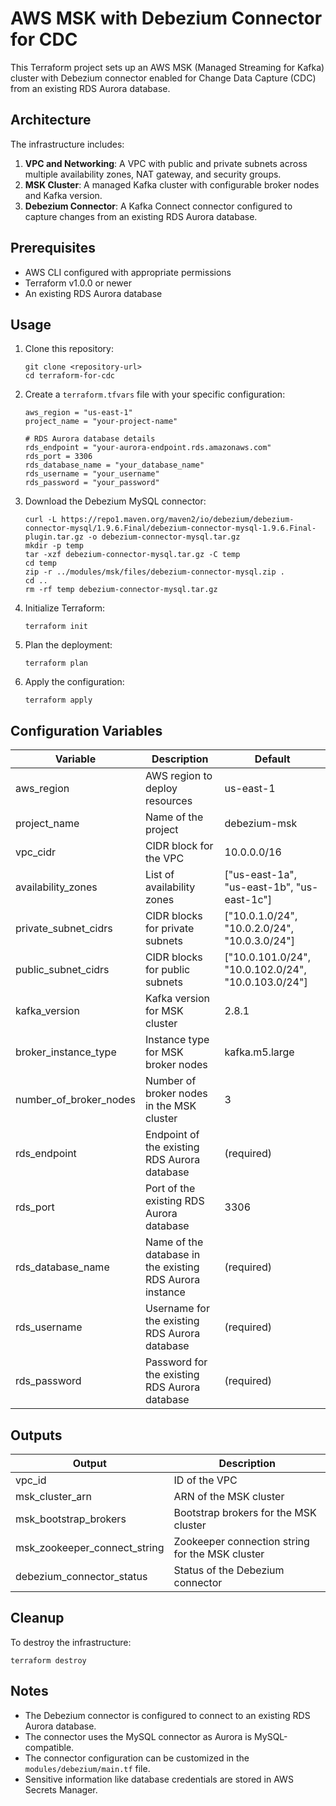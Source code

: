 # AWS MSK with Debezium Connector for CDC

This Terraform project sets up an AWS MSK (Managed Streaming for Kafka) cluster with Debezium connector enabled for Change Data Capture (CDC) from an existing RDS Aurora database.

## Architecture

The infrastructure includes:

1. **VPC and Networking**: A VPC with public and private subnets across multiple availability zones, NAT gateway, and security groups.
2. **MSK Cluster**: A managed Kafka cluster with configurable broker nodes and Kafka version.
3. **Debezium Connector**: A Kafka Connect connector configured to capture changes from an existing RDS Aurora database.

## Prerequisites

- AWS CLI configured with appropriate permissions
- Terraform v1.0.0 or newer
- An existing RDS Aurora database

## Usage

1. Clone this repository:
   ```
   git clone <repository-url>
   cd terraform-for-cdc
   ```

2. Create a `terraform.tfvars` file with your specific configuration:
   ```
   aws_region = "us-east-1"
   project_name = "your-project-name"
   
   # RDS Aurora database details
   rds_endpoint = "your-aurora-endpoint.rds.amazonaws.com"
   rds_port = 3306
   rds_database_name = "your_database_name"
   rds_username = "your_username"
   rds_password = "your_password"
   ```

3. Download the Debezium MySQL connector:
   ```
   curl -L https://repo1.maven.org/maven2/io/debezium/debezium-connector-mysql/1.9.6.Final/debezium-connector-mysql-1.9.6.Final-plugin.tar.gz -o debezium-connector-mysql.tar.gz
   mkdir -p temp
   tar -xzf debezium-connector-mysql.tar.gz -C temp
   cd temp
   zip -r ../modules/msk/files/debezium-connector-mysql.zip .
   cd ..
   rm -rf temp debezium-connector-mysql.tar.gz
   ```

4. Initialize Terraform:
   ```
   terraform init
   ```

5. Plan the deployment:
   ```
   terraform plan
   ```

6. Apply the configuration:
   ```
   terraform apply
   ```

## Configuration Variables

| Variable | Description | Default |
|----------|-------------|---------|
| aws_region | AWS region to deploy resources | us-east-1 |
| project_name | Name of the project | debezium-msk |
| vpc_cidr | CIDR block for the VPC | 10.0.0.0/16 |
| availability_zones | List of availability zones | ["us-east-1a", "us-east-1b", "us-east-1c"] |
| private_subnet_cidrs | CIDR blocks for private subnets | ["10.0.1.0/24", "10.0.2.0/24", "10.0.3.0/24"] |
| public_subnet_cidrs | CIDR blocks for public subnets | ["10.0.101.0/24", "10.0.102.0/24", "10.0.103.0/24"] |
| kafka_version | Kafka version for MSK cluster | 2.8.1 |
| broker_instance_type | Instance type for MSK broker nodes | kafka.m5.large |
| number_of_broker_nodes | Number of broker nodes in the MSK cluster | 3 |
| rds_endpoint | Endpoint of the existing RDS Aurora database | (required) |
| rds_port | Port of the existing RDS Aurora database | 3306 |
| rds_database_name | Name of the database in the existing RDS Aurora instance | (required) |
| rds_username | Username for the existing RDS Aurora database | (required) |
| rds_password | Password for the existing RDS Aurora database | (required) |

## Outputs

| Output | Description |
|--------|-------------|
| vpc_id | ID of the VPC |
| msk_cluster_arn | ARN of the MSK cluster |
| msk_bootstrap_brokers | Bootstrap brokers for the MSK cluster |
| msk_zookeeper_connect_string | Zookeeper connection string for the MSK cluster |
| debezium_connector_status | Status of the Debezium connector |

## Cleanup

To destroy the infrastructure:
```
terraform destroy
```

## Notes

- The Debezium connector is configured to connect to an existing RDS Aurora database.
- The connector uses the MySQL connector as Aurora is MySQL-compatible.
- The connector configuration can be customized in the `modules/debezium/main.tf` file.
- Sensitive information like database credentials are stored in AWS Secrets Manager. 